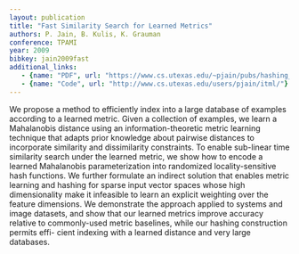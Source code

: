 ```yaml
---
layout: publication
title: "Fast Similarity Search for Learned Metrics"
authors: P. Jain, B. Kulis, K. Grauman
conference: TPAMI
year: 2009
bibkey: jain2009fast
additional_links:
   - {name: "PDF", url: "https://www.cs.utexas.edu/~pjain/pubs/hashing_tr.pdf"}
   - {name: "Code", url: "http://www.cs.utexas.edu/users/pjain/itml/"}
---
```

We propose a method to efficiently index into a large database of examples according to a learned metric.
Given a collection of examples, we learn a Mahalanobis distance using an information-theoretic metric
learning technique that adapts prior knowledge about pairwise distances to incorporate similarity and dissimilarity
constraints. To enable sub-linear time similarity search under the learned metric, we show how
to encode a learned Mahalanobis parameterization into randomized locality-sensitive hash functions. We
further formulate an indirect solution that enables metric learning and hashing for sparse input vector spaces
whose high dimensionality make it infeasible to learn an explicit weighting over the feature dimensions.
We demonstrate the approach applied to systems and image datasets, and show that our learned metrics
improve accuracy relative to commonly-used metric baselines, while our hashing construction permits effi-
cient indexing with a learned distance and very large databases.
